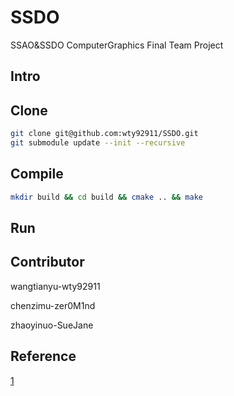 # SSDO
SSAO&amp;SSDO ComputerGraphics  Final Team Project
## Intro
## Clone
```sh
git clone git@github.com:wty92911/SSDO.git
git submodule update --init --recursive
```
## Compile
```sh
mkdir build && cd build && cmake .. && make
```
## Run

## Contributor

wangtianyu-wty92911


chenzimu-zer0M1nd 


zhaoyinuo-SueJane

## Reference
[1](https://www.kindem.xyz/post/54/)